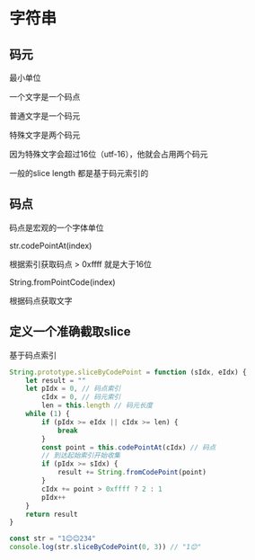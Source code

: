 # 字符串

## 码元

最小单位

一个文字是一个码点

普通文字是一个码元

特殊文字是两个码元

因为特殊文字会超过16位（utf-16），他就会占用两个码元



一般的slice length 都是基于码元索引的

## 码点

码点是宏观的一个字体单位

str.codePointAt(index) 

根据索引获取码点  > 0xffff 就是大于16位

String.fromPointCode(index)

根据码点获取文字



## 定义一个准确截取slice

基于码点索引

```javascript
String.prototype.sliceByCodePoint = function (sIdx, eIdx) {
    let result = ""
    let pIdx = 0, // 码点索引
        cIdx = 0, // 码元索引
        len = this.length // 码元长度
    while (1) {
        if (pIdx >= eIdx || cIdx >= len) {
            break
        }
        const point = this.codePointAt(cIdx) // 码点
        // 到达起始索引开始收集
        if (pIdx >= sIdx) {
            result += String.fromCodePoint(point)
        }
        cIdx += point > 0xffff ? 2 : 1
        pIdx++
    }
    return result
}

const str = "1😊😊234"
console.log(str.sliceByCodePoint(0, 3)) // "1😊"

```